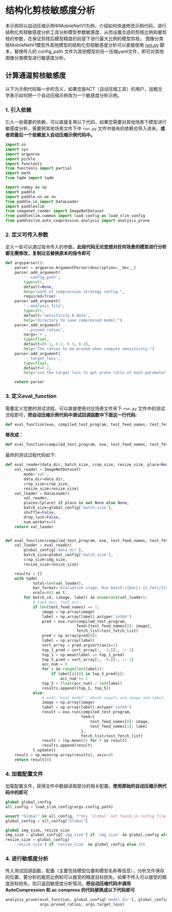 # 结构化剪枝敏感度分析

本示例将以自动压缩示例中MobileNetV1为例，介绍如何快速修改示例代码，进行结构化剪枝敏感度分析工具分析模型参数敏感度，从而设置合适的剪枝比例和要剪枝的参数，在保证剪枝后模型精度的前提下进行最大比例的模型剪枝。
图像分类除MobileNetV1模型外其他模型的结构化剪枝敏感度分析可以直接使用 [run.py](./run.py) 脚本，替换传入的 config_path 文件为其他模型的任一压缩yaml文件，即可对其他图像分类模型进行敏感度分析。

## 计算通道剪枝敏感度

以下为示例代码每一步的含义，如果您是ACT（自动压缩工具）的用户，加粗文字表示如何把一个自动压缩示例改为一个敏感度分析示例。

### 1. 引入依赖

引入一些需要的依赖，可以直接复用以下代码，如果您需要对其他场景下模型进行敏感度分析，需要把其他场景文件下中 ``run.py`` 文件中独有的依赖也导入进来。**或者把最后一个依赖放入自动压缩示例代码中。**

```python
import os
import sys
import argparse
import pickle
import functools
from functools import partial
import math
from tqdm import tqdm

import numpy as np
import paddle
import paddle.nn as nn
from paddle.io import DataLoader
import paddleslim
from imagenet_reader import ImageNetDataset
from paddleslim.common import load_config as load_slim_config
from paddleslim.auto_compression.analysis import analysis_prune
```

### 2. 定义可传入参数

定义一些可以通过指令传入的参数。**此段代码无论您想对任何场景的模型进行分析都无需修改，复制过去替换原本的指令即可**

```python
def argsparser():
    parser = argparse.ArgumentParser(description=__doc__)
    parser.add_argument(
        '--config_path',
        type=str,
        default=None,
        help="path of compression strategy config.",
        required=True)
    parser.add_argument(
        '--analysis_file',
        type=str,
        default='sensitivity_0.data',
        help="directory to save compressed model.")
    parser.add_argument(
        '--pruned_ratios',
        nargs='+',
        type=float,
        default=[0.1, 0.2, 0.3, 0.4],
        help="The ratios to be pruned when compute sensitivity.")
    parser.add_argument(
        '--target_loss',
        type=float,
        default=0.2,
        help="use the target loss to get prune ratio of each parameter")

    return parser


```

### 3. 定义eval_function

需要定义完整的测试流程，可以直接使用对应场景文件夹下 ``run.py`` 文件中的测试流程即可，**把自动压缩示例代码中测试回调函数中下面这一行代码:**

```python
def eval_function(exe, compiled_test_program, test_feed_names, test_fetch_list):
```
**修改成：**
```python
def eval_function(compiled_test_program, exe, test_feed_names, test_fetch_list):
```

最终的测试过程代码如下:
```python
def eval_reader(data_dir, batch_size, crop_size, resize_size, place=None):
    val_reader = ImageNetDataset(
        mode='val',
        data_dir=data_dir,
        crop_size=crop_size,
        resize_size=resize_size)
    val_loader = DataLoader(
        val_reader,
        places=[place] if place is not None else None,
        batch_size=global_config['batch_size'],
        shuffle=False,
        drop_last=False,
        num_workers=0)
    return val_loader


def eval_function(compiled_test_program, exe, test_feed_names, test_fetch_list):
    val_loader = eval_reader(
        global_config['data_dir'],
        batch_size=global_config['batch_size'],
        crop_size=img_size,
        resize_size=resize_size)

    results = []
    with tqdm(
            total=len(val_loader),
            bar_format='Evaluation stage, Run batch:|{bar}| {n_fmt}/{total_fmt}',
            ncols=80) as t:
        for batch_id, (image, label) in enumerate(val_loader):
            # top1_acc, top5_acc
            if len(test_feed_names) == 1:
                image = np.array(image)
                label = np.array(label).astype('int64')
                pred = exe.run(compiled_test_program,
                               feed={test_feed_names[0]: image},
                               fetch_list=test_fetch_list)
                pred = np.array(pred[0])
                label = np.array(label)
                sort_array = pred.argsort(axis=1)
                top_1_pred = sort_array[:, -1:][:, ::-1]
                top_1 = np.mean(label == top_1_pred)
                top_5_pred = sort_array[:, -5:][:, ::-1]
                acc_num = 0
                for i in range(len(label)):
                    if label[i][0] in top_5_pred[i]:
                        acc_num += 1
                top_5 = float(acc_num) / len(label)
                results.append([top_1, top_5])
            else:
                # eval "eval model", which inputs are image and label, output is top1 and top5 accuracy
                image = np.array(image)
                label = np.array(label).astype('int64')
                result = exe.run(compiled_test_program,
                                 feed={
                                     test_feed_names[0]: image,
                                     test_feed_names[1]: label
                                 },
                                 fetch_list=test_fetch_list)
                result = [np.mean(r) for r in result]
                results.append(result)
            t.update()
    result = np.mean(np.array(results), axis=0)
    return result[0]
```

### 4. 加载配置文件
加载配置文件，获得文件中数据读取部分的相关配置。**使用原始的自动压缩示例代码中的即可**
```python
global global_config
all_config = load_slim_config(args.config_path)

assert "Global" in all_config, f"Key 'Global' not found in config file. \n{all_config}"
global_config = all_config["Global"]

global img_size, resize_size
img_size = global_config['img_size'] if 'img_size' in global_config else 224
resize_size = global_config[
    'resize_size'] if 'resize_size' in global_config else 256
```

### 4. 进行敏感度分析

传入测试回调函数，配置（主要包括模型位置和模型名称等信息），分析文件保存的位置，要分析的裁剪比例和可以接受的精度目标损失。如果不传入可以接受的精度目标损失，则只返回敏感度分析情况。**把自动压缩代码中调用AutoCompression 和 ac.compress 的代码替换成以下代码即可**

```python
analysis_prune(eval_function, global_config['model_dir'], global_config['model_filename'], global_config['params_filename'], args.analysis_file,
               args.pruned_ratios, args.target_loss)
```

